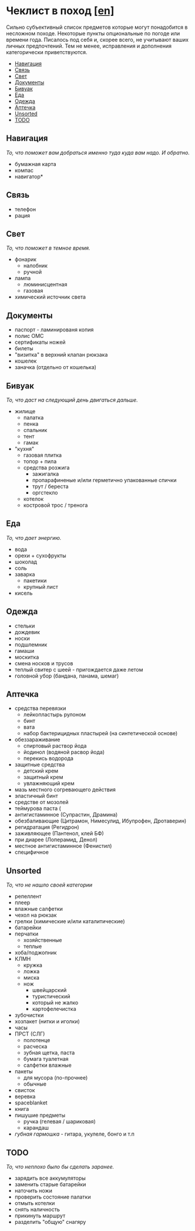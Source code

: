 # Чеклист в поход [[en]](../en/README.md)

Сильно субъективный список предметов которые могут понадобится в несложном походе. Некоторые пункты опциональные по погоде или времени года. Писалось под себя и, скорее всего, не учитывают ваших личных предпочтений. Тем не менее, исправления и дополнения категорически приветствуются.

* [Навигация](#Навигация)
* [Связь](#Связь)
* [Свет](#Свет)
* [Документы](#Документы)
* [Бивуак](#Бивуак)
* [Еда](#Еда)
* [Одежда](#Одежда)
* [Аптечка](#Аптечка)
* [Unsorted](#unsorted)
* [TODO](#todo)

## Навигация

*То, что поможет вам добраться именно туда куда вам надо. И обратно.*

* бумажная карта
* компас
* навигатор*

## Связь

* телефон
* рация

## Свет

*То, что поможет в темное время.*

* фонарик
  * налобник
  * ручной
* лампа
  * люминисцентная
  * газовая
* химический источник света

## Документы

* паспорт - ламинированя копия
* полис ОМС
* сертификаты ножей
* билеты
* "визитка" в верхний клапан рюкзака
* кошелек
* заначка (отдельно от кошелька)

## Бивуак
*То, что даст на следующий день двигаться дальше.*

* жилище
  * палатка
  * пенка
  * спальник
  * тент
  * гамак
* "кухня"
  * газовая плитка
  * топор + пила
  * средства розжига
    * зажигалка
    * пропарафиненые и/или герметично упакованные спички
    * трут / береста
    * оргстекло
  * котелок
  * костровой трос / тренога

## Еда

*То, что дает энергию.*

* вода
* орехи + сухофрукты
* шоколад
* соль
* заварка
  * пакетики
  * крупный лист
* кисель

## Одежда

* стельки
* дождевик
* носки
* подшлемник
* гамаши
* москитка
* смена носков и трусов
* теплый свитер с шеей - пригождается даже летом
* головной убор (бандана, панама, шемаг)

## Аптечка

* средства перевязки
  * лейкопластырь рулоном
  * бинт
  * вата
  * набор бактерицидных пластырей (на синтетической основе)
* обеззараживание
  * спиртовый раствор йода
  * йодинол (водяной расвор йода)
  * перекись водорода
* защитные средства
  * детский крем
  * защитный крем
  * увлажняющий крем
* мазь местного согревающего действия
* эластичный бинт
* средстве от мозолей
* теймурова паста (
* антигистаминное (Супрастин, Драмина)
* обезбаливающие (Цитрамон, Нимесулид, Ибупрофен, Дротаверин)
* регидратация (Регидрон)
* заживляющее (Пантенол, клей БФ)
* при диарее (Лоперамид, Денол)
* местное антигистаминное (Фенистил)
* специфичное

## Unsorted

*То, что не нашло своей категории*

* репеллент
* плеер
* влажные салфетки
* чехол на рюкзак
* грелки (химические и/или каталитические)
* батарейки
* перчатки
  * хозяйственные
  * теплые
* хоба/поджопник
* КЛМН
  * кружка
  * ложка
  * миска
  * нож
    * швейцарский
    * туристический
    * который не жалко
    * картофелечистка
* зубочистки
* хозпакет (нитки и иголки)
* часы
* ПРСТ (СЛГ)
  * полотенце
  * расческа
  * зубная щетка, паста
  * бумага туалетная
  * салфетки влажные
* пакеты
  * для мусора (по-прочнее)
  * обычные
* свисток
* веревка
* spaceblanket
* книга
* пишушие предметы
  * ручка (гелевая / шариковая)
  * карандаш
* *губная гармошка* - гитара, укулеле, бонго и т.п 

## TODO

*То, что неплохо было бы сделать заранее.*

* зарядить все аккумуляторы
* заменить старые батарейки
* наточить ножи
* проверить состояние палатки
* отмыть котелки
* снять наличность
* прикинуть маршрут
* разделить "общую" снагяру 
